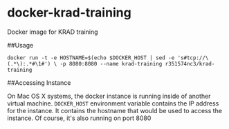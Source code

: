 docker-krad-training
====================

Docker image for KRAD training

##Usage


`docker run -t -e HOSTNAME=$(echo $DOCKER_HOST | sed -e
's#tcp://\(.*\):.*#\1#') \
-p 8080:8080 --name krad-training r351574nc3/krad-training`

##Accessing Instance

On Mac OS X systems, the docker instance is running inside of another
virtual machine. `DOCKER_HOST` environment variable contains the IP
address for the instance. It contains the hostname that would be used
to access the instance. Of course, it's also running on port 8080

